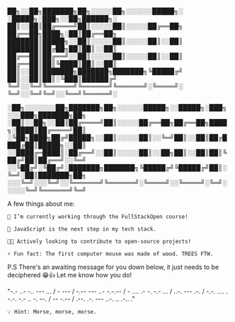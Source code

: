 
██╗░░██╗███████╗██╗░░░░░██╗░░░░░░█████╗░  ░█████╗░███╗░░██╗██████╗░
██║░░██║██╔════╝██║░░░░░██║░░░░░██╔══██╗  ██╔══██╗████╗░██║██╔══██╗
███████║█████╗░░██║░░░░░██║░░░░░██║░░██║  ███████║██╔██╗██║██║░░██║
██╔══██║██╔══╝░░██║░░░░░██║░░░░░██║░░██║  ██╔══██║██║╚████║██║░░██║
██║░░██║███████╗███████╗███████╗╚█████╔╝  ██║░░██║██║░╚███║██████╔╝
╚═╝░░╚═╝╚══════╝╚══════╝╚══════╝░╚════╝░  ╚═╝░░╚═╝╚═╝░░╚══╝╚═════╝░

░██╗░░░░░░░██╗███████╗██╗░░░░░░█████╗░░█████╗░███╗░░░███╗███████╗██╗
░██║░░██╗░░██║██╔════╝██║░░░░░██╔══██╗██╔══██╗████╗░████║██╔════╝██║
░╚██╗████╗██╔╝█████╗░░██║░░░░░██║░░╚═╝██║░░██║██╔████╔██║█████╗░░██║
░░████╔═████║░██╔══╝░░██║░░░░░██║░░██╗██║░░██║██║╚██╔╝██║██╔══╝░░╚═╝
░░╚██╔╝░╚██╔╝░███████╗███████╗╚█████╔╝╚█████╔╝██║░╚═╝░██║███████╗██╗
░░░╚═╝░░░╚═╝░░╚══════╝╚══════╝░╚════╝░░╚════╝░╚═╝░░░░░╚═╝╚══════╝╚═╝

A few things about me:

    🔭 I’m currently working through the FullStackOpen course!

    🌱 JavaScript is the next step in my tech stack.

    👨‍💻 Actively looking to contribute to open-source projects!

    ⚡ Fun fact: The first computer mouse was made of wood. TREES FTW.

P.S
There's an awaiting message for you down below, it just needs to be deciphered 😁👍 Let me know how you do!

"-.- ..- -.. --- ... / - --- / -.-- --- ..- -.-.-- / - .... .- -. -.- ... / ..-. --- .-. / -.-. .... . -.-. -.- .. -. --. / -- -.-- / .--. .-. --- ..-. .. .-.. ."

    💡 Hint: Morse, morse, morse.

<!--
**ChippySquared/ChippySquared** is a ✨ _special_ ✨ repository because its `README.md` (this file) appears on your GitHub profile.

Here are some ideas to get you started:

- 🔭 I’m currently working on ...
- 🌱 I’m currently learning ...
- 👯 I’m looking to collaborate on ...
- 🤔 I’m looking for help with ...
- 💬 Ask me about ...
- 📫 How to reach me: ...
- 😄 Pronouns: ...
- ⚡ Fun fact: ...
-->

